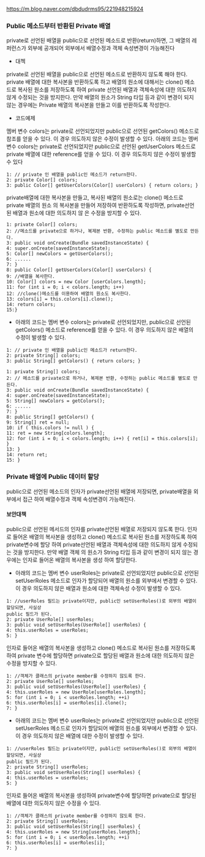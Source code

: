 https://m.blog.naver.com/dbdudrms95/221948215924


### Public 메소드부터 반환된 Private 배열
private로 선언된 배열을 public으로 선언된 메소드로 반환(return)하면, 그 배열의 레퍼런스가 외부에 공개되어 외부에서 배열수정과 객체 속성변경이 가능해진다

- 대첵


private로 선언된 배열을 public으로 선언된 메소드로 반환하지 않도록 해야 한다. private 배열에
대한 복사본을 반환하도록 하고 배열의 원소에 대해서는 clone() 메소드로 복사된 원소를 저장하도록
하여 private 선언된 배열과 객체속성에 대한 의도하지 않게 수정되는 것을 방지한다. 만약 배열의
원소가 String 타입 등과 같이 변경이 되지 않는 경우에는 Private 배열의 복사본을 만들고 이를 반환하도록 작성한다.

- 코드예제


멤버 변수 colors는 private로 선언되었지만 public으로 선언된 getColors() 메소드로 참조를 얻을
수 있다. 이 경우 의도하지 않은 수정이 발생할 수 있다.
아래의 코드는 멤버 변수 colors는 private로 선언되었지만 public으로 선언된 getUserColors
메소드로 private 배열에 대한 reference를 얻을 수 있다. 이 경우 의도하지 않은 수정이 발생할
수 있다

```
1: // private 인 배열을 public인 메소드가 return한다.
2: private Color[] colors;
3: public Color[] getUserColors(Color[] userColors) { return colors; }
```

private배열에 대한 복사본을 만들고, 복사된 배열의 원소로는 clone() 메소드로 private 배열의 원소
의 복사본을 만들어 저장하여 반환하도록 작성하면, private선언된 배열과 원소에 대한 의도하지 않
은 수정을 방지할 수 있다.


```
1: private Color[] colors;
2: //메소드를 private으로 하거나, 복제본 반환, 수정하는 public 메소드를 별도로 만든다.
3: public void onCreate(Bundle savedInstanceState) {
4: super.onCreate(savedInstanceState);
5: Color[] newColors = getUserColors();
6: ......
7: }
8: public Color[] getUserColors(Color[] userColors) {
9: //배열을 복사한다.
10: Color[] colors = new Color [userColors.length];
11: for (int i = 0; i < colors.length; i++)
12: //clone()메소드를 이용하여 배열의 원소도 복사한다.
13: colors[i] = this.colors[i].clone();
14: return colors;
15:}

```

- 아래의 코드는 멤버 변수 colors는 private로 선언되었지만, public으로 선언된 getColors() 메소드로
reference를 얻을 수 있다. 이 경우 의도하지 않은 배열의 수정이 발생할 수 있다.


```
1: // private 인 배열을 public인 메소드가 return한다.
2: private String[] colors;
3: public String[] getColors() { return colors; }
```

```
1: private String[] colors;
2: // 메소드를 private으로 하거나, 복제본 반환, 수정하는 public 메소드를 별도로 만든다.
3: public void onCreate(Bundle savedInstanceState) {
4: super.onCreate(savedInstanceState);
5: String[] newColors = getColors();
6: ......
7: }
8: public String[] getColors() {
9: String[] ret = null;
10: if ( this.colors != null ) {
11: ret = new String[colors.length];
12: for (int i = 0; i < colors.length; i++) { ret[i] = this.colors[i]; }
13: }
14: return ret;
15: }

```


###  Private 배열에 Public 데이터 할당
public으로 선언된 메소드의 인자가 private선언된 배열에 저장되면, private배열을 외부에서 접근
하여 배열수정과 객체 속성변경이 가능해진다.


#### 보안대책
public으로 선언된 메서드의 인자를 private선언된 배열로 저장되지 않도록 한다. 인자로 들어온
배열의 복사본을 생성하고 clone() 메소드로 복사된 원소를 저장하도록 하여 private변수에 할당
하여 private선언된 배열과 객체속성에 대한 의도하지 않게 수정되는 것을 방지한다. 만약 배열 객체
의 원소가 String 타입 등과 같이 변경이 되지 않는 경우에는 인자로 들어온 배열의 복사본을 생성
하여 할당한다.

- 아래의 코드는 멤버 변수 userRoles는 private로 선언되었지만 public으로 선언된 setUserRoles
메소드로 인자가 할당되어 배열의 원소를 외부에서 변경할 수 있다. 이 경우 의도하지 않은 배열과
원소에 대한 객체속성 수정이 발생할 수 있다.

```
1: //userRoles 필드는 private이지만, public인 setUserRoles()로 외부의 배열이 할당되면, 사실상
public 필드가 된다.
2: private UserRole[] userRoles;
3: public void setUserRoles(UserRole[] userRoles) {
4: this.userRoles = userRoles;
5: }
```

인자로 들어온 배열의 복사본을 생성하고 clone() 메소드로 복사된 원소를 저장하도록 하여 private
변수에 할당하면 private으로 할당된 배열과 원소에 대한 의도하지 않은 수정을 방지할 수 있다.
```
1: //객체가 클래스의 private member를 수정하지 않도록 한다.
2: private UserRole[] userRoles;
3: public void setUserRoles(UserRole[] userRoles) {
4: this.userRoles = new UserRole[userRoles.length];
5: for (int i = 0; i < userRoles.length; ++i)
6: this.userRoles[i] = userRoles[i].clone();
7: }
```

- 아래의 코드는 멤버 변수 userRoles는 private로 선언되었지만 public으로 선언된 setUserRoles
메소드로 인자가 할당되어 배열의 원소를 외부에서 변경할 수 있다. 이 경우 의도하지 않은 배열에
대한 수정이 발생할 수 있다.

```
1: //userRoles 필드는 private이지만, public인 setUserRoles()로 외부의 배열이 할당되면, 사실상
public 필드가 된다.
2: private String[] userRoles;
3: public void setUserRoles(String[] userRoles) {
4: this.userRoles = userRoles;
5: }
```
인자로 들어온 배열의 복사본을 생성하여 private변수에 할당하면 private으로 할당된 배열에 대한
의도하지 않은 수정을 수 있다.

```
1: //객체가 클래스의 private member를 수정하지 않도록 한다.
2: private String[] userRoles;
3: public void setUserRoles(String[] userRoles) {
4: this.userRoles = new String[userRoles.length];
5: for (int i = 0; i < userRoles.length; ++i)
6: this.userRoles[i] = userRoles[i];
7: }
```



